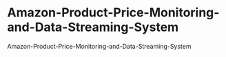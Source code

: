 # Amazon-Product-Price-Monitoring-and-Data-Streaming-System
Amazon-Product-Price-Monitoring-and-Data-Streaming-System

